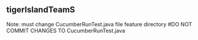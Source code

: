 ## tigerIslandTeamS

Note: must change CucumberRunTest.java file feature directory
#DO NOT COMMIT CHANGES TO CucumberRunTest.java
